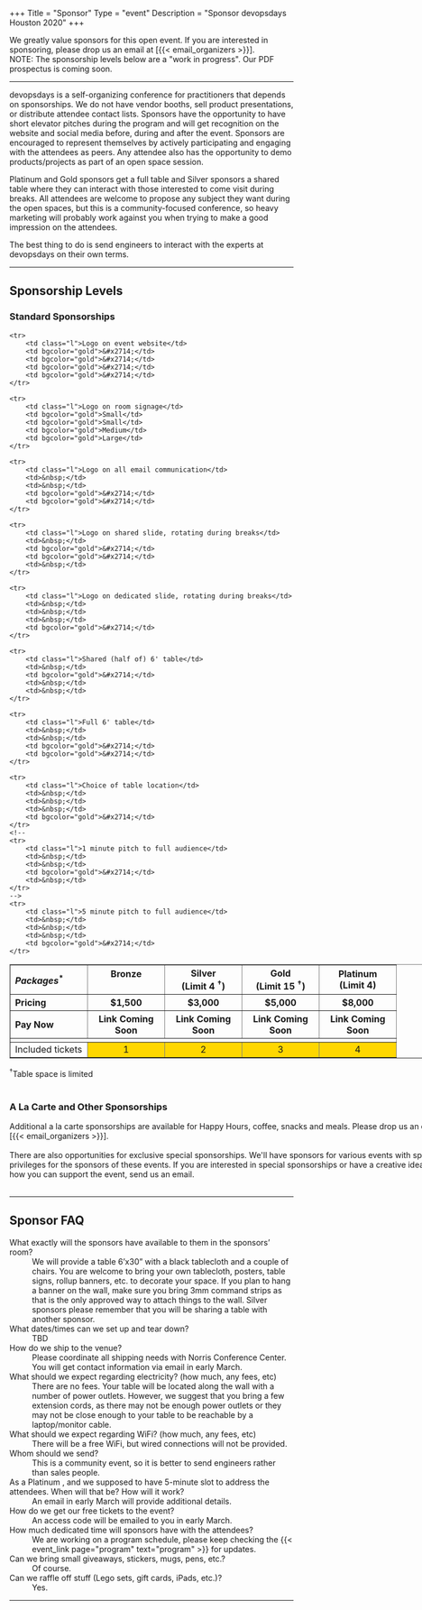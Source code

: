 +++
Title = "Sponsor"
Type = "event"
Description = "Sponsor devopsdays Houston 2020"
+++

We greatly value sponsors for this open event.  If you are interested in sponsoring, please drop us an email at [{{< email_organizers >}}].
<br/>
<span class="btn btn-danger btn-sm">NOTE</span>: The sponsorship levels below are a "work in progress". Our PDF prospectus is coming soon.
<hr>

devopsdays is a self-organizing conference for practitioners that depends on sponsorships. We do not have vendor booths, sell product presentations, or distribute attendee contact lists. Sponsors have the opportunity to have short elevator pitches during the program and will get recognition on the website and social media before, during and after the event. Sponsors are encouraged to represent themselves by actively participating and engaging with the attendees as peers. Any attendee also has the opportunity to demo products/projects as part of an open space session.
<p>
Platinum and Gold sponsors get a full table and Silver sponsors a shared table where they can interact with those interested to come visit during breaks. All attendees are welcome to propose any subject they want during the open spaces, but this is a community-focused conference, so heavy marketing will probably work against you when trying to make a good impression on the attendees.
<p>
The best thing to do is send engineers to interact with the experts at devopsdays on their own terms.
<p>

<hr/>

<div style="width:800px">
<h2>Sponsorship Levels</h2>
<h3>Standard Sponsorships</h3>
<table border=1 cellspacing=1>
<style>
   th {
    text-align: center;
    width: 120px;
   }
   td {
    text-align: center;
   }
   td.l {
    text-align: left;
   }
</style>
    <tr>
        <th style="text-align:left"><i>Packages</i><sup>*</sup></th>
        <th>Bronze<br/>&nbsp;</th>
        <th>Silver<br/>(Limit 4 <sup>&dagger;</sup>)</th>
        <th>Gold<br/>(Limit 15 <sup>&dagger;</sup>)</th>
        <th>Platinum<br/>(Limit 4)</th>
    </tr>
    <tr>
        <th style="text-align:left">Pricing</th>
        <th><center>$1,500</center></th>
        <th><center>$3,000</center></th>
        <th><center>$5,000</center></th>
        <th><center>$8,000</center></th>
    </tr>
    <tr>
        <th style="text-align:left">Pay Now</th>
        <th valign="top"><center>Link Coming Soon</center></th>
        <th valign="top"><center>Link Coming Soon</center></th>
        <th valign="top"><center>Link Coming Soon</center></th>
        <th valign="top"><center>Link Coming Soon</center></th>
    </tr>
    <tr>
        <td colspan="5"></td>
    </tr>
    <tr>
        <td class="l">Included tickets</td>
        <td bgcolor="gold"><center>1</center></td>
        <td bgcolor="gold"><center>2</center></td>
        <td bgcolor="gold"><center>3</center></td>
        <td bgcolor="gold"><center>4</center></td>
    </tr>

    <tr>
        <td class="l">Logo on event website</td>
        <td bgcolor="gold">&#x2714;</td>
        <td bgcolor="gold">&#x2714;</td>
        <td bgcolor="gold">&#x2714;</td>
        <td bgcolor="gold">&#x2714;</td>
    </tr>

    <tr>
        <td class="l">Logo on room signage</td>
        <td bgcolor="gold">Small</td>
        <td bgcolor="gold">Small</td>
        <td bgcolor="gold">Medium</td>
        <td bgcolor="gold">Large</td>
    </tr>
    
    <tr>
        <td class="l">Logo on all email communication</td>
        <td>&nbsp;</td>
        <td>&nbsp;</td>
        <td bgcolor="gold">&#x2714;</td>
        <td bgcolor="gold">&#x2714;</td>
    </tr>
    
    <tr>
        <td class="l">Logo on shared slide, rotating during breaks</td>
        <td>&nbsp;</td>
        <td bgcolor="gold">&#x2714;</td>
        <td bgcolor="gold">&#x2714;</td>
        <td>&nbsp;</td>
    </tr>

    <tr>
        <td class="l">Logo on dedicated slide, rotating during breaks</td>
        <td>&nbsp;</td>
        <td>&nbsp;</td>
        <td>&nbsp;</td>
        <td bgcolor="gold">&#x2714;</td>
    </tr>
    
    <tr>
        <td class="l">Shared (half of) 6' table</td>
        <td>&nbsp;</td>
        <td bgcolor="gold">&#x2714;</td>
        <td>&nbsp;</td>
        <td>&nbsp;</td>
    </tr>

    <tr>
        <td class="l">Full 6' table</td>
        <td>&nbsp;</td>
        <td>&nbsp;</td>
        <td bgcolor="gold">&#x2714;</td>
        <td bgcolor="gold">&#x2714;</td>
    </tr>
    
    <tr>
        <td class="l">Choice of table location</td>
        <td>&nbsp;</td>
        <td>&nbsp;</td>
        <td>&nbsp;</td>
        <td bgcolor="gold">&#x2714;</td>
    </tr>
    <!--
    <tr>
        <td class="l">1 minute pitch to full audience</td>
        <td>&nbsp;</td>
        <td>&nbsp;</td>
        <td bgcolor="gold">&#x2714;</td>
        <td>&nbsp;</td>
    </tr>
    -->
    <tr>
        <td class="l">5 minute pitch to full audience</td>
        <td>&nbsp;</td>
        <td>&nbsp;</td>
        <td>&nbsp;</td>
        <td bgcolor="gold">&#x2714;</td>
    </tr>
</table>
<sup>&dagger;</sup>Table space is limited
<br/>
<br/>
<h3>A La Carte and Other Sponsorships</h3>
Additional a la carte sponsorships are available for Happy Hours, coffee, snacks and meals. Please drop us an email at [{{< email_organizers >}}].
<br/>
<br/>
There are also opportunities for exclusive special sponsorships. We'll have sponsors for various events with special privileges for the sponsors of these events. If you are interested in special sponsorships or have a creative idea about how you can support the event, send us an email.
<br/>
<br/>
</div>

<hr/>
<a name="FAQ"><h2>Sponsor FAQ</h2><a/>
<dl>
    <dt>What exactly will the sponsors have available to them in the sponsors’ room?</dt>
    <dd>We will provide a table 6’x30” with a black tablecloth and a couple of chairs. You are welcome to bring your own tablecloth, posters, table signs, rollup banners, etc. to decorate your space. If you plan to hang a banner on the wall, make sure you bring 3mm command strips as that is the only approved way to attach things to the wall. Silver sponsors please remember that you will be sharing a table with another sponsor.</dd>
    <dt>What dates/times can we set up and tear down?</dt>
    <dd>TBD</dd>
    <dt>How do we ship to the venue?</dt>
    <dd>Please coordinate all shipping needs with Norris Conference Center. You will get contact information via email in early March.</dd>
    <dt>What should we expect regarding electricity? (how much, any fees, etc)</dt>
    <dd>There are no fees. Your table will be located along the wall with a number of power outlets. However, we suggest that you bring a few extension cords, as there may not be enough power outlets or they may not be close enough to your table to be reachable by a laptop/monitor cable.</dd>
    <dt>What should we expect regarding WiFi? (how much, any fees, etc)</dt>
    <dd>There will be a free WiFi, but wired connections will not be provided.</dd>
    <dt>Whom should we send?</dt>
    <dd>This is a community event, so it is better to send engineers rather than sales people.</dd>
    <dt>As a Platinum , and we supposed to have 5-minute slot to address the attendees. When will that be? How will it work?</dt>
    <dd>An email in early March will provide additional details.</dd>
    <dt>How do we get our free tickets to the event?</dt>
    <dd>An access code will be emailed to you in early March.</dd>
    <dt>How much dedicated time will sponsors have with the attendees?</dt>
    <dd>We are working on a program schedule, please keep checking the {{< event_link page="program" text="program" >}} for updates.</dd>
    <dt>Can we bring small giveaways, stickers, mugs, pens, etc.?</dt>
    <dd>Of course.</dd>
    <dt>Can we raffle off stuff (Lego sets, gift cards, iPads, etc.)?</dt>
    <dd>Yes.</dd>
</dl>




<hr/>
